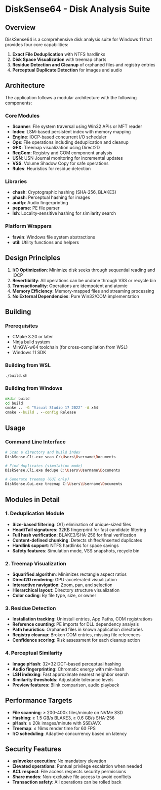 # DiskSense64 - Disk Analysis Suite

## Overview

DiskSense64 is a comprehensive disk analysis suite for Windows 11 that provides four core capabilities:

1. **Exact File Deduplication** with NTFS hardlinks
2. **Disk Space Visualization** with treemap charts
3. **Residue Detection and Cleanup** of orphaned files and registry entries
4. **Perceptual Duplicate Detection** for images and audio

## Architecture

The application follows a modular architecture with the following components:

### Core Modules

- **Scanner**: File system traversal using Win32 APIs or MFT reader
- **Index**: LSM-based persistent index with memory mapping
- **Engine**: IOCP-based concurrent I/O scheduler
- **Ops**: File operations including deduplication and cleanup
- **GFX**: Treemap visualization using Direct2D
- **RegCom**: Registry and COM component analysis
- **USN**: USN Journal monitoring for incremental updates
- **VSS**: Volume Shadow Copy for safe operations
- **Rules**: Heuristics for residue detection

### Libraries

- **chash**: Cryptographic hashing (SHA-256, BLAKE3)
- **phash**: Perceptual hashing for images
- **audfp**: Audio fingerprinting
- **peparse**: PE file parser
- **lsh**: Locality-sensitive hashing for similarity search

### Platform Wrappers

- **fswin**: Windows file system abstractions
- **util**: Utility functions and helpers

## Design Principles

1. **I/O Optimization**: Minimize disk seeks through sequential reading and IOCP
2. **Revertibility**: All operations can be undone through VSS or recycle bin
3. **Transactionality**: Operations are idempotent and atomic
4. **Memory Efficiency**: Memory-mapped files and streaming processing
5. **No External Dependencies**: Pure Win32/COM implementation

## Building

### Prerequisites

- CMake 3.20 or later
- Ninja build system
- MinGW-w64 toolchain (for cross-compilation from WSL)
- Windows 11 SDK

### Building from WSL

```bash
./build.sh
```

### Building from Windows

```cmd
mkdir build
cd build
cmake .. -G "Visual Studio 17 2022" -A x64
cmake --build . --config Release
```

## Usage

### Command Line Interface

```bash
# Scan a directory and build index
DiskSense.Cli.exe scan C:\Users\Username\Documents

# Find duplicates (simulation mode)
DiskSense.Cli.exe dedupe C:\Users\Username\Documents

# Generate treemap (GUI only)
DiskSense.Gui.exe treemap C:\Users\Username\Documents
```

## Modules in Detail

### 1. Deduplication Module

- **Size-based filtering**: O(1) elimination of unique-sized files
- **Head/Tail signatures**: 32KB fingerprint for fast candidate filtering
- **Full hash verification**: BLAKE3/SHA-256 for final verification
- **Content-defined chunking**: Detects shifted/inserted duplicates
- **Hardlink support**: NTFS hardlinks for space savings
- **Safety features**: Simulation mode, VSS snapshots, recycle bin

### 2. Treemap Visualization

- **Squarified algorithm**: Minimizes rectangle aspect ratios
- **Direct2D rendering**: GPU-accelerated visualization
- **Interactive navigation**: Zoom, pan, and selection
- **Hierarchical layout**: Directory structure visualization
- **Color coding**: By file type, size, or owner

### 3. Residue Detection

- **Installation tracking**: Uninstall entries, App Paths, COM registrations
- **Reference counting**: PE imports for DLL dependency analysis
- **Path heuristics**: Orphaned files in known application directories
- **Registry cleanup**: Broken COM entries, missing file references
- **Confidence scoring**: Risk assessment for each cleanup action

### 4. Perceptual Similarity

- **Image pHash**: 32×32 DCT-based perceptual hashing
- **Audio fingerprinting**: Chromatic energy with min-hash
- **LSH indexing**: Fast approximate nearest neighbor search
- **Similarity thresholds**: Adjustable tolerance levels
- **Preview features**: Blink comparison, audio playback

## Performance Targets

- **File scanning**: ≥ 200-400k files/minute on NVMe SSD
- **Hashing**: ≥ 1.5 GB/s BLAKE3, ≥ 0.6 GB/s SHA-256
- **pHash**: ≥ 20k images/minute with SSE/AVX
- **Treemap**: ≤ 16ms render time for 60 FPS
- **I/O scheduling**: Adaptive concurrency based on latency

## Security Features

- **asInvoker execution**: No mandatory elevation
- **Elevated operations**: Puntual privilege escalation when needed
- **ACL respect**: File access respects security permissions
- **Share modes**: Non-exclusive file access to avoid conflicts
- **Transaction safety**: All operations can be rolled back